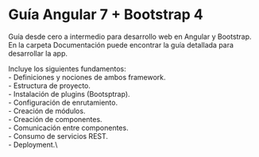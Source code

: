 # Guía Angular 7 + Bootstrap 4

Guía desde cero a intermedio para desarrollo web en Angular y Bootstrap. En la carpeta Documentación puede encontrar la guía detallada para desarrollar la app.

Incluye los siguientes fundamentos:\
    - Definiciones y nociones de ambos framework.\
    - Estructura de proyecto.\
    - Instalación de plugins (Bootsptrap).\
    - Configuración de enrutamiento.\
    - Creación de módulos.\
    - Creación de componentes.\
    - Comunicación entre componentes.\
    - Consumo de servicios REST.\
    - Deployment.\

